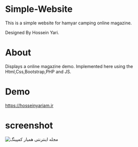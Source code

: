 # Simple-Website
This is a simple website for hamyar camping online magazine.

Designed By Hossein Yari.

# About
Displays a online magazine demo. Implemented here using the Html,Css,Bootstrap,PHP and JS.

# Demo
https://hosseinyariam.ir

# screenshot

<img src="https://hosseinyariam.ir/images/screenshot.webp" alt="مجله اینترنتی همیار کمپینگ">
